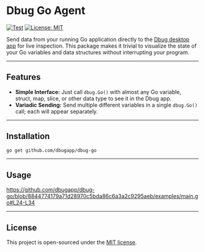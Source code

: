 # Dbug Go Agent

[![Test](https://github.com/dbugapp/dbug-go/actions/workflows/test.yml/badge.svg)](https://github.com/dbugapp/dbug-go/actions/workflows/test.yml)
[![License: MIT](https://img.shields.io/badge/License-MIT-blue.svg)](https://opensource.org/licenses/MIT)

Send data from your running Go application directly to the [Dbug desktop app](https://github.com/dbugapp/desktop) for live inspection. This package makes it trivial to visualize the state of your Go variables and data structures without interrupting your program.

---

## Features

- **Simple Interface:** Just call `dbug.Go()` with almost any Go variable, struct, map, slice, or other data type to see it in the Dbug app.
- **Variadic Sending:** Send multiple different variables in a single `dbug.Go()` call; each will appear separately.

---

## Installation

```bash
go get github.com/dbugapp/dbug-go
```

---

## Usage

https://github.com/dbugapp/dbug-go/blob/8844774179a71d28970c5bda86c6a3a2c9295aeb/examples/main.go#L24-L34

---

## License

This project is open-sourced under the [MIT license](https://opensource.org/licenses/MIT).

